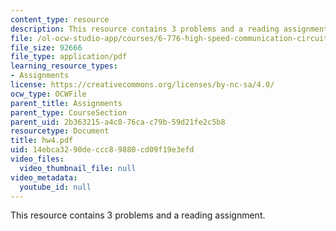```yaml
---
content_type: resource
description: This resource contains 3 problems and a reading assignment.
file: /ol-ocw-studio-app/courses/6-776-high-speed-communication-circuits-spring-2005/14ebca3290deccc89880cd09f19e3efd_hw4.pdf
file_size: 92666
file_type: application/pdf
learning_resource_types:
- Assignments
license: https://creativecommons.org/licenses/by-nc-sa/4.0/
ocw_type: OCWFile
parent_title: Assignments
parent_type: CourseSection
parent_uid: 2b363215-a4c8-76ca-c79b-59d21fe2c5b8
resourcetype: Document
title: hw4.pdf
uid: 14ebca32-90de-ccc8-9880-cd09f19e3efd
video_files:
  video_thumbnail_file: null
video_metadata:
  youtube_id: null
---
```

This resource contains 3 problems and a reading assignment.